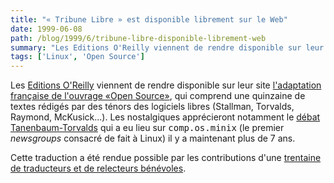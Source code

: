 ```yaml
---
title: "« Tribune Libre » est disponible librement sur le Web"
date: 1999-06-08
path: /blog/1999/6/tribune-libre-disponible-librement-web
summary: "Les Editions O'Reilly viennent de rendre disponible sur leur site l'adaptation française de l'ouvrage «Open Source», qui comprend une quinzaine de textes rédigés par des ténors des logiciels libres (Stallman, Torvalds, Raymond, McKusick...)."
tags: ['Linux', 'Open Source']
---
```


<P>
Les <A HREF="http://www.editions-oreilly.fr/">Editions
O'Reilly</A> viennent de rendre disponible sur leur site <A HREF="http://www.editions-oreilly.fr/opensrc/">l'adaptation française
de l'ouvrage «Open Source»</A>, qui comprend une quinzaine de textes
rédigés par des ténors des logiciels libres (Stallman, Torvalds,
Raymond, McKusick...).  Les nostalgiques apprécieront notamment le <A HREF="http://www.editions-oreilly.fr/opensrc/tribune_libre/a2977.html">débat Tanenbaum-Torvalds</A> qui a eu lieu sur <TT>comp.os.minix</TT> (le
premier <EM>newsgroups</EM> consacré de fait à Linux) il y a maintenant
plus de 7 ans.
</P>

<P>
Cette traduction a été rendue possible par les contributions d'une <A HREF="http://www.editions-oreilly.fr/opensrc/tribune_libre/x27.html">trentaine de traducteurs et de relecteurs bénévoles</A>.
</P>


